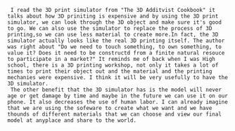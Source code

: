      I read the 3D print simulator from "The 3D Additvist Cookbook" it talks about how 3D priniting is expensive and by using the 3D print simulator, we can look through the 3D object and make sure it's good to go. We can also use the simulator to replace the process of 3D printing,so we can use less material to create more.In fact, the 3D simulator actually looks like the real 3D printing itself. The author was right about "Do we need to touch something, to own something, to value it? Does it need to be constructd from a finite natural resouce to participate in a market?" It reminds me of back when I was High school, there is a 3D printing workshop, not only it takes a lot of times to print their object out and the material and the printing mechanies were expensive. I think it will be very usefully to have the 3D simulator.
     The other benefit that the 3D simulator has is the model will never age or get damage by time and maybe in the future we can use it on our phone. It also decreases the use of human labor. I can already imagine that we are using the sofeware to create what we want and we have thounds of different materials that we can choose and view our final model at anyplace and share to the world.
